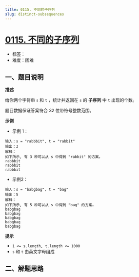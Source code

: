 ```yaml
---
title: 0115. 不同的子序列
slug: distinct-subsequences
---
```


# [0115. 不同的子序列](https://leetcode.cn/problems/distinct-subsequences/)

- 标签：
- 难度：困难

## 一、题目说明

**描述**

给你两个字符串 `s` 和 `t` ，统计并返回在 `s` 的 **子序列** 中 `t` 出现的个数。

题目数据保证答案符合 32 位带符号整数范围。

**示例**

* 示例 1：

```text
输入：s = "rabbbit", t = "rabbit"
输出：3
解释：
如下所示, 有 3 种可以从 s 中得到 "rabbit" 的方案。
rabbbit
rabbbit
rabbbit
```

* 示例2：

```text
输入：s = "babgbag", t = "bag"
输出：5
解释：
如下所示, 有 5 种可以从 s 中得到 "bag" 的方案。 
babgbag
babgbag
babgbag
babgbag
babgbag
```

**提示**

* `1 <= s.length, t.length <= 1000`
* `s` 和 `t` 由英文字母组成

## 二、解题思路
